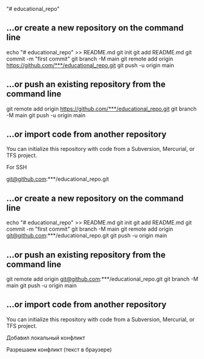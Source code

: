 "# educational_repo" 

## ...or create a new repository on the command line

echo "# educational_repo" >> README.md
git init
git add README.md
git commit -m "first commit"
git branch -M main
git remote add origin https://github.com/***/educational_repo.git
git push -u origin main


## ...or push an existing repository from the command line


git remote add origin https://github.com/***/educational_repo.git
git branch -M main
git push -u origin main

## ...or import code from another repository

You can initialize this repository with code from a Subversion, Mercurial, or TFS project.

For SSH


git@github.com:***/educational_repo.git


## ...or create a new repository on the command line

echo "# educational_repo" >> README.md
git init
git add README.md
git commit -m "first commit"
git branch -M main
git remote add origin git@github.com:***/educational_repo.git
git push -u origin main


## ...or push an existing repository from the command line

git remote add origin git@github.com:***/educational_repo.git
git branch -M main
git push -u origin main

## ...or import code from another repository

You can initialize this repository with code from a Subversion, Mercurial, or TFS project.

Добавил локальный конфликт

Разрешаем конфликт (текст в браузере)

